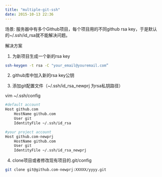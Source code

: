 ```yaml
---
title: "multiple-git-ssh"
date: 2015-10-13 22:36
---
```



场景: 服务器中有多个Github项目，每个项目用的不同github rsa key，于是默认的~/.ssh/id_rsa就不能解决问题。


解决方案

1. 为新项目生成一个新的rsa key

```sh
ssh-keygen -t rsa -C "your_email@youremail.com”
```

2. github库中加入新的rsa key公钥

3. 添加git配置文件（~/.ssh/id_rsa_newprj 为rsa私钥路径）

vim ~/.ssh/config

```sh
#default account
Host github.com
    HostName github.com
    User git
    IdentityFile ~/.ssh/id_rsa

#your project account
Host github.com-newprj
    HostName github.com
    User git
    IdentityFile ~/.ssh/id_rsa_newprj
```

4. clone项目或者修改现有项目的.git/config

```sh
git clone git@github.com-newprj:XXXXX/yyyy.git
```
